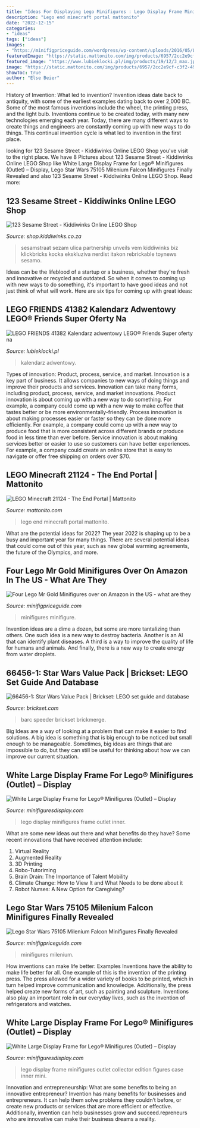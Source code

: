 ```yaml
---
title: "Ideas For Displaying Lego Minifigures : Lego Display Frame Minifigures Outlet Collector Edition Figures Case Inner Mini"
description: "Lego end minecraft portal mattonito"
date: "2022-12-15"
categories:
- "ideas"
tags: ["ideas"]
images:
- "https://minifigpriceguide.com/wordpress/wp-content/uploads/2016/05/Lego-Mr-Gold-Over-on-Amazon-672x372.jpg"
featuredImage: "https://static.mattonito.com/img/products/6957/2cc2e9cf-c3f2-4925-bda6-3af4f31a3550.jpg"
featured_image: "https://www.lubieklocki.pl/img/products/19/12/3_max.jpg"
image: "https://static.mattonito.com/img/products/6957/2cc2e9cf-c3f2-4925-bda6-3af4f31a3550.jpg"
ShowToc: true
author: "Else Beier"
---
```



History of Invention: What led to invention?
Invention ideas date back to antiquity, with some of the earliest examples dating back to over 2,000 BC. Some of the most famous inventions include the wheel, the printing press, and the light bulb. Inventions continue to be created today, with many new technologies emerging each year. Today, there are many different ways to create things and engineers are constantly coming up with new ways to do things. This continual invention cycle is what led to invention in the first place.

	

		
looking for 123 Sesame Street - Kiddiwinks Online LEGO Shop you've visit to the right place. We have 8 Pictures about 123 Sesame Street - Kiddiwinks Online LEGO Shop like White Large Display Frame for Lego® Minifigures (Outlet) – Display, Lego Star Wars 75105 Milenium Falcon Minifigures Finally Revealed and also 123 Sesame Street - Kiddiwinks Online LEGO Shop. Read more:
		
    
## 123 Sesame Street - Kiddiwinks Online LEGO Shop

<img loading=lazy src="https://shop.kiddiwinks.co.za/image/cache/catalog/products/21324_alt10-1200x900.png" onerror="this.onerror=null;this.src='https://tse4.mm.bing.net/th?id=OIP.3VfcUCyZtK7sE7EmbetylgHaFj&amp;pid=15.1';" alt="123 Sesame Street - Kiddiwinks Online LEGO Shop">

_Source: shop.kiddiwinks.co.za_

>sesamstraat sezam ulica partnership unveils vem kiddiwinks biz klickbricks kocka ekskluziva nerdist itakon rebrickable toynews sesamo. 

	

Ideas can be the lifeblood of a startup or a business, whether they're fresh and innovative or recycled and outdated. So when it comes to coming up with new ways to do something, it's important to have good ideas and not just think of what will work. Here are six tips for coming up with great ideas:

    
## LEGO FRIENDS 41382 Kalendarz Adwentowy LEGO® Friends Super Oferty Na

<img loading=lazy src="https://www.lubieklocki.pl/img/products/19/12/3_max.jpg" onerror="this.onerror=null;this.src='https://tse3.mm.bing.net/th?id=OIP.1IKUxlVPNgo4yf7nitroVwHaGG&amp;pid=15.1';" alt="LEGO FRIENDS 41382 Kalendarz adwentowy LEGO® Friends Super oferty na">

_Source: lubieklocki.pl_

>kalendarz adwentowy. 

	

Types of innovation: Product, process, service, and market.
Innovation is a key part of business. It allows companies to new ways of doing things and improve their products and services. Innovation can take many forms, including product, process, service, and market innovations. 
Product innovation is about coming up with a new way to do something. For example, a company could come up with a new way to make coffee that tastes better or be more environmentally-friendly. Process innovation is about making processes easier or faster so they can be done more efficiently. For example, a company could come up with a new way to produce food that is more consistent across different brands or produce food in less time than ever before. Service innovation is about making services better or easier to use so customers can have better experiences. For example, a company could create an online store that is easy to navigate or offer free shipping on orders over $70.

    
## LEGO Minecraft 21124 - The End Portal | Mattonito

<img loading=lazy src="https://static.mattonito.com/img/products/6957/2cc2e9cf-c3f2-4925-bda6-3af4f31a3550.jpg" onerror="this.onerror=null;this.src='https://tse1.mm.bing.net/th?id=OIP.q_xdtjROGE-d_9-v4awuuAHaGT&amp;pid=15.1';" alt="LEGO Minecraft 21124 - The End Portal | Mattonito">

_Source: mattonito.com_

>lego end minecraft portal mattonito. 

	

What are the potential ideas for 2022?
The year 2022 is shaping up to be a busy and important year for many things. There are several potential ideas that could come out of this year, such as new global warming agreements, the future of the Olympics, and more.

    
## Four Lego Mr Gold Minifigures Over On Amazon In The US - What Are They

<img loading=lazy src="https://minifigpriceguide.com/wordpress/wp-content/uploads/2016/05/Lego-Mr-Gold-Over-on-Amazon-672x372.jpg" onerror="this.onerror=null;this.src='https://tse1.mm.bing.net/th?id=OIP.mlAOp3Ygz3h48ujRkdYqigHaEG&amp;pid=15.1';" alt="Four Lego Mr Gold Minifigures over on Amazon in the US - what are they">

_Source: minifigpriceguide.com_

>minifigures minifigure. 

	

Invention ideas are a dime a dozen, but some are more tantalizing than others. One such idea is a new way to destroy bacteria. Another is an AI that can identify plant diseases. A third is a way to improve the quality of life for humans and animals. And finally, there is a new way to create energy from water droplets.

    
## 66456-1: Star Wars Value Pack | Brickset: LEGO Set Guide And Database

<img loading=lazy src="https://images.brickset.com/sets/images/66456-1.jpg" onerror="this.onerror=null;this.src='https://tse3.mm.bing.net/th?id=OIP.jVVDC_7LkOiIMm9c6kDksQHaGq&amp;pid=15.1';" alt="66456-1: Star Wars Value Pack | Brickset: LEGO set guide and database">

_Source: brickset.com_

>barc speeder brickset brickmerge. 

	

Big Ideas are a way of looking at a problem that can make it easier to find solutions. A big idea is something that is big enough to be noticed but small enough to be manageable. Sometimes, big ideas are things that are impossible to do, but they can still be useful for thinking about how we can improve our current situation.

    
## White Large Display Frame For Lego® Minifigures (Outlet) – Display

<img loading=lazy src="https://cdn.shopify.com/s/files/1/1123/3426/products/IMG_7975_c7c6f231-5934-4e5c-b9e7-816f183430ba.JPG?v=1542906086" onerror="this.onerror=null;this.src='https://tse4.mm.bing.net/th?id=OIP.Z0KGO0eDgFwmytS-RHyu2wHaJ4&amp;pid=15.1';" alt="White Large Display Frame for Lego® Minifigures (Outlet) – Display">

_Source: minifiguresdisplay.com_

>lego display minifigures frame outlet inner. 

	

What are some new ideas out there and what benefits do they have?
Some recent innovations that have received attention include: 
1. Virtual Reality 
2. Augmented Reality 
3. 3D Printing 
4. Robo-Tutoriming 
5. Brain Drain: The Importance of Talent Mobility 
6. Climate Change: How to View It and What Needs to be done about it 
7. Robot Nurses: A New Option for Caregiving?

    
## Lego Star Wars 75105 Milenium Falcon Minifigures Finally Revealed

<img loading=lazy src="https://minifigpriceguide.com/wordpress/wp-content/uploads/2015/09/Lego-Star-Wars-75105-Milenium-Falcon.jpg" onerror="this.onerror=null;this.src='https://tse4.mm.bing.net/th?id=OIP.-Qs2YbdKaR46p0VHJopwCgHaF1&amp;pid=15.1';" alt="Lego Star Wars 75105 Milenium Falcon Minifigures Finally Revealed">

_Source: minifigpriceguide.com_

>minifigures milenium. 

	

How inventions can make life better: Examples
Inventions have the ability to make life better for all. One example of this is the invention of the printing press. The press allowed for a wider variety of books to be printed, which in turn helped improve communication and knowledge. Additionally, the press helped create new forms of art, such as painting and sculpture. Inventions also play an important role in our everyday lives, such as the invention of refrigerators and watches.

    
## White Large Display Frame For Lego® Minifigures (Outlet) – Display

<img loading=lazy src="https://cdn.shopify.com/s/files/1/1123/3426/products/IMG_7976_b34160c3-9039-4776-93a6-4a0a188b9a5c.JPG?v=1542906086" onerror="this.onerror=null;this.src='https://tse1.mm.bing.net/th?id=OIP.6jXZkFvfEAjD5ujrLJL9kwHaJ4&amp;pid=15.1';" alt="White Large Display Frame for Lego® Minifigures (Outlet) – Display">

_Source: minifiguresdisplay.com_

>lego display frame minifigures outlet collector edition figures case inner mini. 

	

Innovation and entrepreneurship: What are some benefits to being an innovative entrepreneur?
Invention has many benefits for businesses and entrepreneurs. It can help them solve problems they couldn’t before, or create new products or services that are more efficient or effective. Additionally, invention can help businesses grow and succeed.repreneurs who are innovative can make their business dreams a reality.

